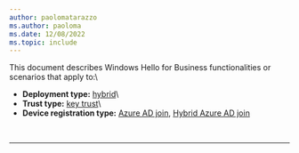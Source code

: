 ```yaml
---
author: paolomatarazzo
ms.author: paoloma
ms.date: 12/08/2022
ms.topic: include
---
```


This document describes Windows Hello for Business functionalities or scenarios that apply to:\
- **Deployment type:** [hybrid](../identity-protection/hello-for-business/hello-how-it-works-technology.md#hybrid-deployment)\
- **Trust type:** [key trust](../identity-protection/hello-for-business/hello-how-it-works-technology.md#key-trust)\
- **Device registration type:** [Azure AD join](../identity-protection/hello-for-business/hello-how-it-works-technology.md#azure-active-directory-join), [Hybrid Azure AD join](../identity-protection/hello-for-business/hello-how-it-works-technology.md#hybrid-azure-ad-join)

<br>

---
